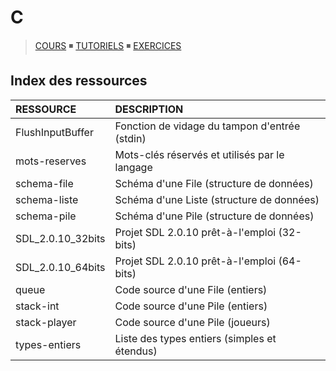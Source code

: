 # C

> [COURS](https://www.youtube.com/playlist?list=PLrSOXFDHBtfEh6PCE39HERGgbbaIHhy4j) ◾ [TUTORIELS](https://www.youtube.com/playlist?list=PLrSOXFDHBtfECGo-do0Xf6o3fjc8Rta5N) ◾ [EXERCICES](https://www.youtube.com/playlist?list=PLrSOXFDHBtfF6lXQpJ4hBha76DsQufiEQ)

## Index des ressources

|RESSOURCE|DESCRIPTION|
|:--|:--|
|FlushInputBuffer|Fonction de vidage du tampon d'entrée (stdin)|
|mots-reserves|Mots-clés réservés et utilisés par le langage|
|schema-file|Schéma d'une File (structure de données)|
|schema-liste|Schéma d'une Liste (structure de données)|
|schema-pile|Schéma d'une Pile (structure de données)|
|SDL_2.0.10_32bits|Projet SDL 2.0.10 prêt-à-l'emploi (32-bits)|
|SDL_2.0.10_64bits|Projet SDL 2.0.10 prêt-à-l'emploi (64-bits)|
|queue|Code source d'une File (entiers)|
|stack-int|Code source d'une Pile (entiers)|
|stack-player|Code source d'une Pile (joueurs)|
|types-entiers|Liste des types entiers (simples et étendus)|
